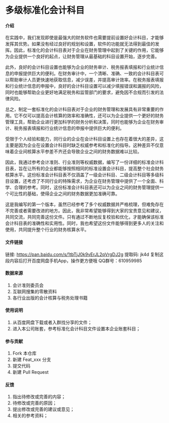 # 多级标准化会计科目

#### 介绍

在实践中，我们发现即使是最强大的财务软件也需要提前设置好会计科目，才能够发挥其优势。如果没有经过良好的规划和设置，软件的功能就无法得到最佳的发挥。因此，标准化的会计科目表对于企业在财务管理中起到了关键的作用，它能够为企业提供一个良好的起点，让财务管理从最基础的科目设置开始，逐步完善。

此外，良好的会计科目设置也能够为企业的财务审计、税务报表填报和行业统计信息的申报提供巨大的便利。在财务审计中，一个清晰、准确、一致的会计科目表可以帮助审计人员更快速地获取信息，减少误差，并提高审计效率。在税务报表填报和行业统计信息的申报中，良好的会计科目设置可以减少填报错误和漏报的风险，同时也能够帮助企业更好地满足税务和监管部门的要求，避免因不合规而引发的法律风险。

总之，制定一套标准化的会计科目表对于企业的财务管理和发展具有非常重要的作用。它不仅可以提高会计核算的效率和准确性，还可以为企业提供一个更好的财务管理工具，帮助企业进行更加科学的财务分析和决策，同时也能够为企业在财务审计、税务报表填报和行业统计信息的申报中提供巨大的便利。

受限于个人经验和能力，同行业的企业在会计科目设置上也存在着很大的差异，这主要是因为企业在设置会计科目时缺乏权威参考和标准化的指导。这种差异不仅意味着企业间核算水平参差不齐还会导致企业之间的财务数据难以比较。

因此，我通过参考会计准则、行业准则等权威数据，编写了一份详细的标准会计科目表，旨在让所有的企业都能够按照相同的标准设置会计科目，提高整个社会财务核算水平。这份标准会计科目表不仅涵盖了一级会计科目、二级会计科目等多级科目设置，还考虑了不同行业的特殊需求，为企业在财务管理中提供了一个全面、科学、合理的参考。同时，这份标准会计科目表还可以为企业之间的财务管理提供一个可比性的基础，使得企业之间的财务数据更加准确可靠。

这是我编写的第一个版本，虽然已经参考了多个权威数据并严格梳理，但难免存在不完善或者需要改进的地方。因此，我非常希望能够得到大家的宝贵意见和建议，共同交流，共同完善这份文件。只有通过不断地反复校验和优化，才能确保该标准会计科目表的准确性和实用性。同时，我也希望这份文件能够得到更多人的关注和使用，共同提升整个行业的财务核算水平。

#### 文件链接
链接: https://pan.baidu.com/s/1tbTjJ0k9vErJL2qVrgDJ2g 提取码: jk4d 复制这段内容后打开百度网盘手机App，操作更方便哦
QQ群号：610959985

#### 数据来源

1.  会计准则委员会
2.  互联网搜集的零散资料
3.  各行业出版的会计核算与税务处理书籍

#### 使用说明

1.  从百度网盘下载或者入群找分享的文件；
2.  进入本公司账套，参考标准化会计科目文件设置本企业账套科目；


#### 参与贡献

1.  Fork 本仓库
2.  新建 Feat_xxx 分支
3.  提交代码
4.  新建 Pull Request


#### 反馈

1.  指出待修改或完善的内容；
2.  待修改或完善的原因；
3.  提出修改或完善的建议或意见；
4.  相关的参考资料；


